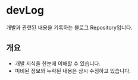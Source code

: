 # devLog
개발과 관련된 내용을 기록하는 블로그 Repository입니다.

## 개요

* 개발 지식을 한눈에 이해할 수 있습니다.
* 미비된 정보와 누락된 내용은 상시 수정하고 있습니다.

## 
